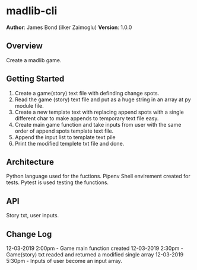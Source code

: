# madlib-cli

**Author**: James Bond (ilker Zaimoglu)
**Version**: 1.0.0

## Overview
Create a madlib game. 

## Getting Started
1. Create a game(story) text file with definding change spots.
2. Read the  game (story) text file and put as a huge string in an array at py module file.
3. Create a new template text with replacing append spots with a single different char to make appends to temporary text file easy.
4. Create main game function and take inputs from user with the same order of append spots template text file. 
5. Append the input list to template text pile
6. Print the modified templete txt file and done.

## Architecture
Python language used for the fuctions. Pipenv Shell envirement created for tests. Pytest is used testing the functions.

## API
Story txt, user inputs.

## Change Log
12-03-2019 2:00pm - Game main function created
12-03-2019 2:30pm - Game(story) txt readed and returned a modified single array
12-03-2019 5:30pm - Inputs of user become an input array.
